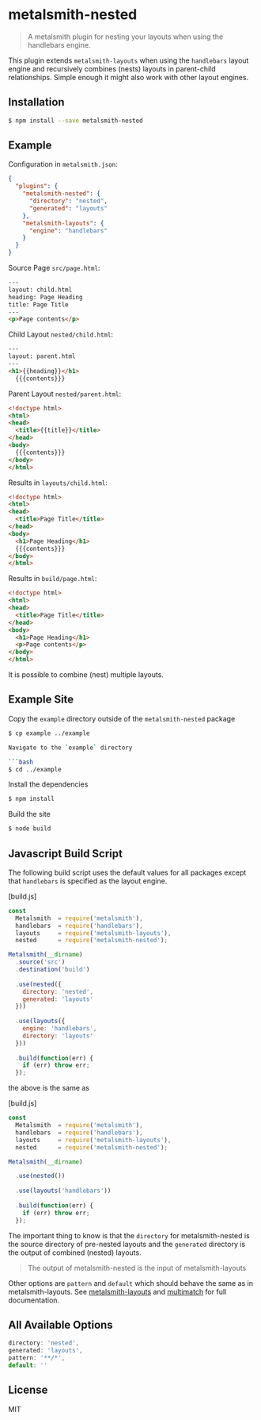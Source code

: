# metalsmith-nested

> A metalsmith plugin for nesting your layouts when using the handlebars engine.

This plugin extends `metalsmith-layouts` when using the `handlebars` layout engine
and recursively combines (nests) layouts in parent-child relationships.
Simple enough it might also work with other layout engines.

## Installation

```bash
$ npm install --save metalsmith-nested
```

## Example

Configuration in `metalsmith.json`:

```json
{
  "plugins": {
    "metalsmith-nested": {
      "directory": "nested",
      "generated": "layouts"
    },
    "metalsmith-layouts": {
      "engine": "handlebars"
    }
  }
}
```

Source Page `src/page.html`:

```html
---
layout: child.html
heading: Page Heading
title: Page Title
---
<p>Page contents</p>
```

Child Layout `nested/child.html`:

```html
---
layout: parent.html
---
<h1>{{heading}}</h1>
  {{{contents}}}
```

Parent Layout `nested/parent.html`:

```html
<!doctype html>
<html>
<head>
  <title>{{title}}</title>
</head>
<body>
  {{{contents}}}
</body>
</html>
```

Results in `layouts/child.html`:

```html
<!doctype html>
<html>
<head>
  <title>Page Title</title>
</head>
<body>
  <h1>Page Heading</h1>
  {{{contents}}}
</body>
</html>
```

Results in `build/page.html`:

```html
<!doctype html>
<html>
<head>
  <title>Page Title</title>
</head>
<body>
  <h1>Page Heading</h1>
  <p>Page contents</p>
</body>
</html>
```

It is possible to combine (nest) multiple layouts.

## Example Site

Copy the `example` directory outside of the `metalsmith-nested` package

```bash
$ cp example ../example

Navigate to the `example` directory

```bash
$ cd ../example
```

Install the dependencies

```bash
$ npm install
```

Build the site

```bash
$ node build
```

## Javascript Build Script

The following build script uses the default values for all packages
except that `handlebars` is specified as the layout engine.

[build.js]

```javascript
const
  Metalsmith  = require('metalsmith'),
  handlebars  = require('handlebars'),
  layouts     = require('metalsmith-layouts'),
  nested      = require('metalsmith-nested');

Metalsmith(__dirname)
  .source('src')
  .destination('build')
  
  .use(nested({
    directory: 'nested',
    generated: 'layouts'
  }))
  
  .use(layouts({
    engine: 'handlebars',
    directory: 'layouts'
  }))
  
  .build(function(err) {
    if (err) throw err;
  });
```

the above is the same as

[build.js]
```javascript
const
  Metalsmith  = require('metalsmith'),
  handlebars  = require('handlebars'),
  layouts     = require('metalsmith-layouts'),
  nested      = require('metalsmith-nested');

Metalsmith(__dirname)

  .use(nested())
  
  .use(layouts('handlebars'))
  
  .build(function(err) {
    if (err) throw err;
  });
```

The important thing to know is that the `directory` for metalsmith-nested
is the source directory of pre-nested layouts and the `generated` directory
is the output of combined (nested) layouts.

> The output of metalsmith-nested is the input of metalsmith-layouts

Other options are `pattern` and `default` which should behave the same as in metalsmith-layouts.
See [metalsmith-layouts](https://github.com/superwolff/metalsmith-layouts) and
[multimatch](https://github.com/sindresorhus/multimatch) for full documentation.

## All Available Options

```javascript
directory: 'nested',
generated: 'layouts',
pattern: '**/*',
default: ''
```

## License

MIT
